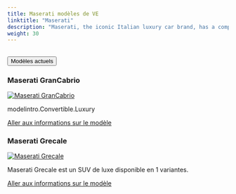 ```yaml
---
title: Maserati modèles de VE
linktitle: "Maserati"
description: "Maserati, the iconic Italian luxury car brand, has a comprehensive EV strategy as part of its commitment to electrification and sustainable growth. The brand has confirmed its dedication to a 100% Engineered and Made in Italy strategic plan, which is focused on bold electrification. Maserati is the first Italian luxury brand to develop and produce all-electric vehicles, and it's driving through a sustainable long-term profitable growth plan centered on consistent brand and product evolution."
weight: 30
---
```

<!-- markdownlint-disable MD033 -->
<!-- markdownlint-disable MD010 -->


<div class="accordion" id="accordionPanelsStayOpenExample">
    <div class="accordion-item">
        <h2 class="accordion-header">
            <button class="accordion-button" type="button" data-bs-toggle="collapse" data-bs-target="#panelsStayOpen-collapseOne" aria-expanded="true" aria-controls="panelsStayOpen-collapseOne">
                        Modèles actuels
            </button>
        </h2>
        <div id="panelsStayOpen-collapseOne" class="accordion-collapse collapse show">
            <div class="accordion-body">
    <div class="container p-3 mb-4 bg-body-tertiary rounded border">
        <h3>Maserati GranCabrio</h3>
        <div class="row">
            <div class="col col-12 col-md-6">
                <a href="grancabrio">
                    <img src="https://media.evkx.net/multimedia/models/maserati/grancabrio/grancabrio_folgore/main_1_st.jpg" class="img-fluid" alt="Maserati GranCabrio" >
                </a>
            </div>
            <div class="col col-12 col-md-6"><p>
modelintro.Convertible.Luxury
</p>
	<a href="grancabrio/" class="btn btn-outline-primary" role="button">Aller aux informations sur le modèle</a>
		</div>
	</div>
</div>
    <div class="container p-3 mb-4 bg-body-tertiary rounded border">
        <h3>Maserati Grecale</h3>
        <div class="row">
            <div class="col col-12 col-md-6">
                <a href="grecale">
                    <img src="https://media.evkx.net/multimedia/models/maserati/grecale/grecale_folgore/main_1_st.jpg" class="img-fluid" alt="Maserati Grecale" >
                </a>
            </div>
            <div class="col col-12 col-md-6"><p>
Maserati Grecale est un SUV de luxe disponible en 1 variantes.
</p>
	<a href="grecale/" class="btn btn-outline-primary" role="button">Aller aux informations sur le modèle</a>
		</div>
	</div>
</div>
        </div>
    </div>
</div></div>

